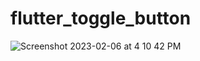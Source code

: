 # flutter_toggle_button

![Screenshot 2023-02-06 at 4 10 42 PM](https://user-images.githubusercontent.com/98007283/216945011-880d323c-1811-4a14-a3b3-e3ae12c4b1df.png)
